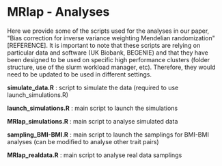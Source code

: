 
# MRlap - Analyses

Here we provide some of the scripts used for the analyses in our paper, "Bias correction for inverse variance weighting Mendelian randomization" [REFERENCE]. It is important to note that these scripts are relying on particular data and software (UK Biobank, BEGENIE) and that they have been designed to be used on specific high performance clusters (folder structure, use of the slurm workload manager, etc). Therefore, they would need to be updated to be used in different settings.   


**simulate_data.R** : script to simulate the data (required to use launch_simulations.R)   

**launch_simulations.R** : main script to launch the simulations    

**MRlap_simulations.R** : main script to analyse simulated data     

**sampling_BMI-BMI.R** : main script to launch the samplings for BMI-BMI analyses (can be modified to analyse other trait pairs)   

**MRlap_realdata.R** : main script to analyse real data samplings    
